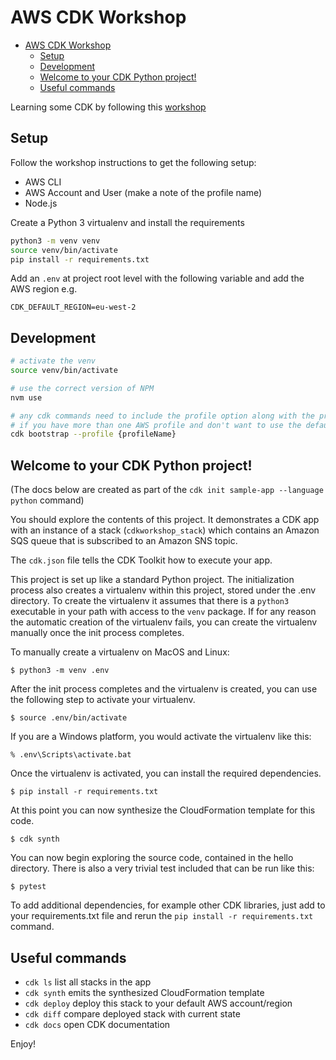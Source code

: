 # AWS CDK Workshop

- [AWS CDK Workshop](#aws-cdk-workshop)
  - [Setup](#setup)
  - [Development](#development)
  - [Welcome to your CDK Python project!](#welcome-to-your-cdk-python-project)
  - [Useful commands](#useful-commands)

Learning some CDK by following this [workshop](https://cdkworkshop.com/)

## Setup

Follow the workshop instructions to get the following setup:

- AWS CLI
- AWS Account and User (make a note of the profile name)
- Node.js

Create a Python 3 virtualenv and install the requirements

```bash
python3 -m venv venv
source venv/bin/activate
pip install -r requirements.txt
```

Add an `.env` at project root level with the following variable and add the AWS region e.g.

```
CDK_DEFAULT_REGION=eu-west-2
```

## Development

```bash
# activate the venv
source venv/bin/activate

# use the correct version of NPM
nvm use

# any cdk commands need to include the profile option along with the profile name
# if you have more than one AWS profile and don't want to use the default
cdk bootstrap --profile {profileName}
```

##  Welcome to your CDK Python project!

(The docs below are created as part of the `cdk init sample-app --language python` command)

You should explore the contents of this project. It demonstrates a CDK app with an instance of a stack (`cdkworkshop_stack`)
which contains an Amazon SQS queue that is subscribed to an Amazon SNS topic.

The `cdk.json` file tells the CDK Toolkit how to execute your app.

This project is set up like a standard Python project.  The initialization process also creates
a virtualenv within this project, stored under the .env directory.  To create the virtualenv
it assumes that there is a `python3` executable in your path with access to the `venv` package.
If for any reason the automatic creation of the virtualenv fails, you can create the virtualenv
manually once the init process completes.

To manually create a virtualenv on MacOS and Linux:

```
$ python3 -m venv .env
```

After the init process completes and the virtualenv is created, you can use the following
step to activate your virtualenv.

```
$ source .env/bin/activate
```

If you are a Windows platform, you would activate the virtualenv like this:

```
% .env\Scripts\activate.bat
```

Once the virtualenv is activated, you can install the required dependencies.

```
$ pip install -r requirements.txt
```

At this point you can now synthesize the CloudFormation template for this code.

```
$ cdk synth
```

You can now begin exploring the source code, contained in the hello directory.
There is also a very trivial test included that can be run like this:

```
$ pytest
```

To add additional dependencies, for example other CDK libraries, just add to
your requirements.txt file and rerun the `pip install -r requirements.txt`
command.

## Useful commands

 * `cdk ls`          list all stacks in the app
 * `cdk synth`       emits the synthesized CloudFormation template
 * `cdk deploy`      deploy this stack to your default AWS account/region
 * `cdk diff`        compare deployed stack with current state
 * `cdk docs`        open CDK documentation

Enjoy!

